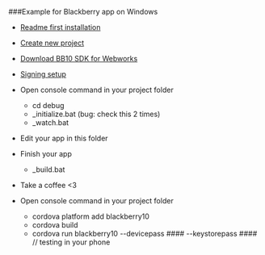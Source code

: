 ###Example for Blackberry app on Windows
- [Readme first installation](https://github.com/CKGrafico/Cordova-BaseProject-Multiplatform#setup-first-time)
- [Create new project](https://github.com/CKGrafico/Cordova-BaseProject-Multiplatform#create-new-project)
- [Download BB10 SDK for Webworks](https://developer.blackberry.com/html5/download/)
- [Signing setup](https://developer.blackberry.com/html5/documentation/v1_0/signing_setup.html)
- Open console command in your project folder
	+ cd debug
	+ _initialize.bat (bug: check this 2 times)
	+ _watch.bat

- Edit your app in this folder
- Finish your app
	+ _build.bat
- Take a coffee <3
- Open console command in your project folder
	+ cordova platform add blackberry10
	+ cordova build
	+ cordova run blackberry10 --devicepass #### --keystorepass #### // testing in your phone